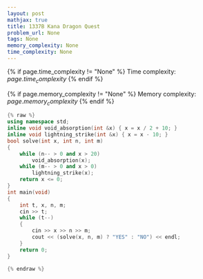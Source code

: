 ```yaml
---
layout: post
mathjax: true
title: 1337B Kana Dragon Quest
problem_url: None
tags: None
memory_complexity: None
time_complexity: None
---
```




{% if page.time_complexity != "None" %}
Time complexity: ${{ page.time_complexity }}$
{% endif %}

{% if page.memory_complexity != "None" %}
Memory complexity: ${{ page.memory_complexity }}$
{% endif %}

```cpp
{% raw %}
using namespace std;
inline void void_absorption(int &x) { x = x / 2 + 10; }
inline void lightning_strike(int &x) { x = x - 10; }
bool solve(int x, int n, int m)
{
    while (n-- > 0 and x > 20)
        void_absorption(x);
    while (m-- > 0 and x > 0)
        lightning_strike(x);
    return x <= 0;
}
int main(void)
{
    int t, x, n, m;
    cin >> t;
    while (t--)
    {
        cin >> x >> n >> m;
        cout << (solve(x, n, m) ? "YES" : "NO") << endl;
    }
    return 0;
}

{% endraw %}
```